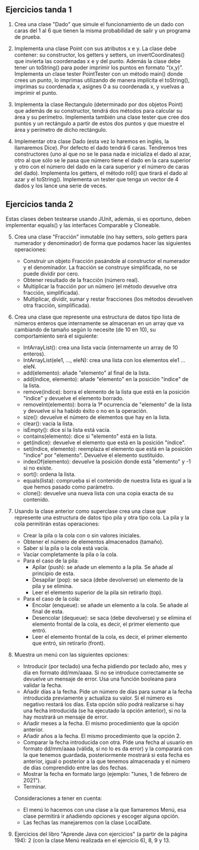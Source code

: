 ## Ejercicios tanda 1

1. Crea una clase "Dado" que simule el funcionamiento de un dado con caras del 1 al 6 que tienen la misma probabilidad de salir y un programa de prueba.

2. Implementa una clase Point con sus atributos x e y. La clase debe contener: su constructor, los getters y setters, un invertCoordinates() que invierta las coordenadas x e y del punto. Además la clase debe tener un toString() para poder imprimir los puntos en formato “(x,y)”. Implementa un clase tester PointTester con un método main() donde crees un punto, lo imprimas utilizando de manera implícita el toString(), imprimas su coordenada x, asignes 0 a su coordenada x, y vuelvas a imprimir el punto.

3. Implementa la clase Rectangulo (determinado por dos objetos Point) que además de su constructor, tendrá dos métodos para calcular su área y su perímetro. Implementa también una clase tester que cree dos puntos y un rectángulo a partir de estos dos puntos y que muestre el área y perímetro de dicho rectángulo.

4. Implementar otra clase Dado (esta vez lo haremos en inglés, la llamaremos Dice). Por defecto el dado tendrá 6 caras. Tendremos tres constructores (uno al que no se le pasa nada e inicializa el dado al azar, otro al que sólo se le pasa que número tiene el dado en la cara superior y otro con el número del dado en la cara superior y el número de caras del dado). Implementa los getters, el método roll() que tirará el dado al azar y el toString(). Implementa un tester que tenga un vector de 4 dados y los lance una serie de veces.

## Ejercicios tanda 2

Estas clases deben testearse usando JUnit, además, si es oportuno, deben implementar equals() y las interfaces Comparable y Cloneable.

5. Crea una clase "Fracción" inmutable (no hay setters, solo getters para numerador y denominador) de forma que podamos hacer las siguientes operaciones:

    * Construir un objeto Fracción pasándole al constructor el numerador y el denominador. La fracción se construye simplificada, no se puede dividir por cero.
    * Obtener resultado de la fracción (número real).
    * Multiplicar la fracción por un número (el método devuelve otra fracción, simplificada).
    * Multiplicar, dividir, sumar y restar fracciones (los métodos devuelven otra fracción, simplificada).

6. Crea una clase que represente una estructura de datos tipo lista de números enteros que internamente se almacenan en un array que va cambiando de tamaño según lo necesite (de 10 en 10), su comportamiento será el siguiente:

    * IntArrayList(): crea una lista vacía (internamente un array de 10 enteros).
    * IntArrayList(ele1, ..., eleN): crea una lista con los elementos ele1 ... eleN.
    * add(elemento): añade "elemento" al final de la lista. 
    * add(índice, elemento): añade "elemento" en la posición "índice" de la lista.
    * remove(índice): borra el elemento de la lista que está en la posición "índice" y devuelve el elemento borrado.
    * removeInt(elemento): borra la 1ª ocurrencia de "elemento" de la lista y devuelve si ha habido éxito o no en la operación.
    * size(): devuelve el número de elementos que hay en la lista.
    * clear(): vacía la lista.
    * isEmpty(): dice si la lista está vacía.
    * contains(elemento): dice si "elemento" está en la lista.
    * get(índice): devuelve el elemento que está en la posición "índice".
    * set(índice, elemento): reemplaza el elemento que está en la posición "índice" por "elemento". Devuelve el elemento sustituido.
    * indexOf(elemento): devuelve la posición donde está "elemento" y -1 si no existe.
    * sort(): ordena la lista.
    * equals(lista): comprueba si el contenido de nuestra lista es igual a la que hemos pasado como parámetro.
    * clone(): devuelve una nueva lista con una copia exacta de su contenido.
   
7. Usando la clase anterior como superclase crea una clase que represente una estructura de datos tipo pila y otra tipo cola. La pila y la cola permitirán estas operaciones:

    * Crear la pila o la cola con o sin valores iniciales.
    * Obtener el número de elementos almacenados (tamaño).
    * Saber si la pila o la cola está vacía.
    * Vaciar completamente la pila o la cola.
    * Para el caso de la pila:
        * Apilar (push): se añade un elemento a la pila. Se añade al principio de esta.
        * Desapilar (pop): se saca (debe devolverse) un elemento de la pila y se elimina. 
        * Leer el elemento superior de la pila sin retirarlo (top).
    * Para el caso de la cola:
        * Encolar (enqueue): se añade un elemento a la cola. Se añade al final de esta.
        * Desencolar (dequeue): se saca (debe devolverse) y se elimina el elemento frontal de la cola, es decir, el primer elemento que entró.
        * Leer el elemento frontal de la cola, es decir, el primer elemento que entró, sin retirarlo (front).

8. Muestra un menú con las siguientes opciones:

    * Introducir (por teclado) una fecha pidiendo por teclado año, mes y día en formato dd/mm/aaaa. Si no se introduce correctamente se devuelve un mensaje de error. Usa una función booleana para validar la fecha.
    * Añadir días a la fecha. Pide un número de días para sumar a la fecha introducida previamente y actualiza su valor. Si el número es negativo restará los días. Esta opción sólo podrá realizarse si hay una fecha introducida (se ha ejecutado la opción anterior), si no la hay mostrará un mensaje de error. 
    * Añadir meses a la fecha. El mismo procedimiento que la opción anterior.
    * Añadir años a la fecha. El mismo procedimiento que la opción 2.
    * Comparar la fecha introducida con otra. Pide una fecha al usuario en formato dd/mm/aaaa (válida, si no lo es da error) y la comparará con la que tenemos guardada, posteriormente mostrará si esta fecha es anterior, igual o posterior a la que tenemos almacenada y el número de días comprendido entre las dos fechas.
    * Mostrar la fecha en formato largo (ejemplo: "lunes, 1 de febrero de 2021").
    * Terminar.

    Consideraciones a tener en cuenta:

    * El menú lo hacemos con una clase a la que llamaremos Menú, esa clase permitirá ir añadiendo opciones y escoger alguna opción.
    * Las fechas las manejaremos con la clase LocalDate.

9. Ejercicios del libro "Aprende Java con ejercicios" (a partir de la página 194): 2 (con la clase Menú realizada en el ejercicio 6), 8, 9 y 13.